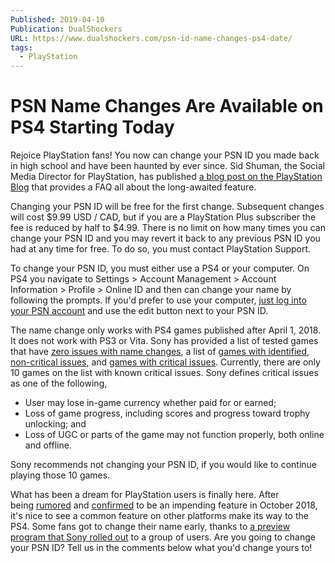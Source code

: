 ```yaml
---
Published: 2019-04-10
Publication: DualShockers
URL: https://www.dualshockers.com/psn-id-name-changes-ps4-date/
tags:
  - PlayStation
---
```

# PSN Name Changes Are Available on PS4 Starting Today

Rejoice PlayStation fans! You now can change your PSN ID you made back in high school and have been haunted by ever since. Sid Shuman, the Social Media Director for PlayStation, has published [a blog post on the PlayStation Blog](https://blog.us.playstation.com/2019/04/10/online-id-change-on-psn-your-questions-answered/) that provides a FAQ all about the long-awaited feature.

Changing your PSN ID will be free for the first change. Subsequent changes will cost $9.99 USD / CAD, but if you are a PlayStation Plus subscriber the fee is reduced by half to $4.99. There is no limit on how many times you can change your PSN ID and you may revert it back to any previous PSN ID you had at any time for free. To do so, you must contact PlayStation Support.

To change your PSN ID, you must either use a PS4 or your computer. On PS4 you navigate to Settings > Account Management > Account Information > Profile > Online ID and then can change your name by following the prompts. If you'd prefer to use your computer, [just log into your PSN account](https://id.sonyentertainmentnetwork.com/signin/?ui=pr&response_type=token&scope=openid%3Auser_id%20openid%3Aonline_id%20openid%3Actry_code%20openid%3Alang%20user%3Aaccount.communication.get%20kamaji%3Aget_account_hash%20oauth%3Amanage_user_auth_sessions%20openid%3Aacct_uuid%20user%3Aaccount.authentication.mode.get%20user%3Aaccount.phone.masked.get%20user%3Aaccount.notification.create%20openid%3Acontent_ctrl%20user%3Aaccount.subaccounts.get%20kamaji%3Aget_internal_entitlements%20openid%3Aage%20user%3Aaccount.graduate%20user%3AverifiedAccount.get%20kamaji%3Aaccount_link_user_link_account%20ias%3Aaccount.onlineIdChange.get%20user%3Aaccount.onlineId.get%20user%3AonlineIdSuggestion.get%20kamaji%3Aactivity_feed_set_feed_privacy%20user%3Aaccount.identityMapper%20user%3Aaccount.email.create%20user%3Aaccount.emailVerification.get%20user%3Aaccount.tosua.update&redirect_uri=https%3A%2F%2Fid.sonyentertainmentnetwork.com%2Fid%2Fmanagement%2F%23%2Fp%3Fpr_referer%3Dcam%26entry%3D%252Fp&client_id=ce381e15-9cdd-4cf9-8384-0cf63db17f6a&state=f515da2e38dd41ae589e0234186e6f17&entry=%2Fp&error=login_required&error_code=4165&error_description=User+is+not+authenticated&no_captcha=false#/signin?entry=%2Fsignin) and use the edit button next to your PSN ID.

The name change only works with PS4 games published after April 1, 2018. It does not work with PS3 or Vita. Sony has provided a list of tested games that have [zero issues with name changes](https://www.playstation.com/en-us/network/onlineid/games-list-home/no-known-tested-issues/), a list of [games with identified, non-critical issues](https://www.playstation.com/en-us/network/onlineid/games-list-home/issues-identified/), and [games with critical issues](https://www.playstation.com/en-us/network/onlineid/games-list-home/critical-issues/). Currently, there are only 10 games on the list with known critical issues. Sony defines critical issues as one of the following,

- User may lose in-game currency whether paid for or earned; 
- Loss of game progress, including scores and progress toward trophy unlocking; and 
- Loss of UGC or parts of the game may not function properly, both online and offline. 

Sony recommends not changing your PSN ID, if you would like to continue playing those 10 games.

What has been a dream for PlayStation users is finally here. After being [rumored](https://www.dualshockers.com/psn-name-changes-developers/) and [confirmed](https://www.dualshockers.com/psn-name-changes-confirmed-coming-playstation-preview-program-soon/) to be an impending feature in October 2018, it's nice to see a common feature on other platforms make its way to the PS4. Some fans got to change their name early, thanks to [a preview program that Sony rolled out](https://www.dualshockers.com/playstation-network-online-id-change/) to a group of users. Are you going to change your PSN ID? Tell us in the comments below what you'd change yours to!